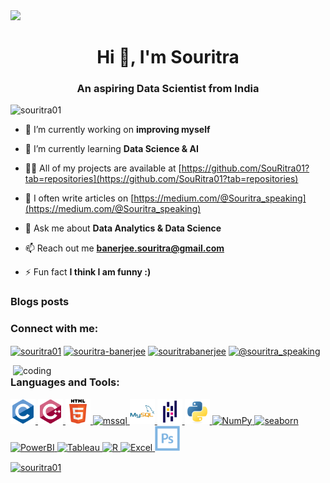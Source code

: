 <img src="https://analyticsindiamag.com/wp-content/uploads/2019/02/Digital-Marketing-Write-For-Us.gif">
<h1 align="center">Hi 👋, I'm Souritra</h1>
<h3 align="center">An aspiring Data Scientist from India</h3>

<p align="left"> <img src="https://komarev.com/ghpvc/?username=souritra01&label=Profile%20views&color=0e75b6&style=flat" alt="souritra01" /> </p>

- 🔭 I’m currently working on **improving myself**

- 🌱 I’m currently learning **Data Science & AI**

- 👨‍💻 All of my projects are available at [https://github.com/SouRitra01?tab=repositories](https://github.com/SouRitra01?tab=repositories)

- 📝 I often write articles on [https://medium.com/@Souritra_speaking](https://medium.com/@Souritra_speaking)

- 💬 Ask me about **Data Analytics & Data Science**

- 📫 Reach out me **banerjee.souritra@gmail.com**

- ⚡ Fun fact **I think I am funny :)**

### Blogs posts
<!-- BLOG-POST-LIST:START -->
<!-- BLOG-POST-LIST:END -->


<h3 align="left">Connect with me:</h3>
<p align="left">
<a href="https://twitter.com/souritra01" target="blank"><img align="center" src="https://raw.githubusercontent.com/rahuldkjain/github-profile-readme-generator/master/src/images/icons/Social/twitter.svg" alt="souritra01" height="30" width="40" /></a>
<a href="https://linkedin.com/in/souritra-banerjee" target="blank"><img align="center" src="https://raw.githubusercontent.com/rahuldkjain/github-profile-readme-generator/master/src/images/icons/Social/linked-in-alt.svg" alt="souritra-banerjee" height="30" width="40" /></a>
<a href="https://kaggle.com/souritrabanerjee" target="blank"><img align="center" src="https://raw.githubusercontent.com/rahuldkjain/github-profile-readme-generator/master/src/images/icons/Social/kaggle.svg" alt="souritrabanerjee" height="30" width="40" /></a>
<a href="https://medium.com/@souritra_speaking" target="blank"><img align="center" src="https://raw.githubusercontent.com/rahuldkjain/github-profile-readme-generator/master/src/images/icons/Social/medium.svg" alt="@souritra_speaking" height="30" width="40" /></a>
</p>

<img align="right" alt="coding" width="500" src="https://www.segalbenz.com/sites/default/files/SB-blog-5-research-stats_112420-550x300.gif">

<h3 align="left">Languages and Tools:</h3>
<p align="left"> <a href="https://www.cprogramming.com/" target="_blank" rel="noreferrer"> <img src="https://raw.githubusercontent.com/devicons/devicon/master/icons/c/c-original.svg" alt="c" width="40" height="40"/> </a> <a href="https://www.w3schools.com/cpp/" target="_blank" rel="noreferrer"> <img src="https://raw.githubusercontent.com/devicons/devicon/master/icons/cplusplus/cplusplus-original.svg" alt="cplusplus" width="40" height="40"/> </a> <a href="https://www.w3.org/html/" target="_blank" rel="noreferrer"> <img src="https://raw.githubusercontent.com/devicons/devicon/master/icons/html5/html5-original-wordmark.svg" alt="html5" width="40" height="40"/> </a> <a href="https://www.microsoft.com/en-us/sql-server" target="_blank" rel="noreferrer"> <img src="https://www.svgrepo.com/show/303229/microsoft-sql-server-logo.svg" alt="mssql" width="40" height="40"/> </a> <a href="https://www.mysql.com/" target="_blank" rel="noreferrer"> <img src="https://raw.githubusercontent.com/devicons/devicon/master/icons/mysql/mysql-original-wordmark.svg" alt="mysql" width="40" height="40"/> </a> <a href="https://pandas.pydata.org/" target="_blank" rel="noreferrer"> <img src="https://raw.githubusercontent.com/devicons/devicon/2ae2a900d2f041da66e950e4d48052658d850630/icons/pandas/pandas-original.svg" alt="pandas" width="40" height="40"/> </a> <a href="https://www.python.org" target="_blank" rel="noreferrer"> <img src="https://raw.githubusercontent.com/devicons/devicon/master/icons/python/python-original.svg" alt="python" width="40" height="40"/> </a> <a href="https://numpy.org/" target="_blank" rel="noreferrer"> <img src="https://seeklogo.com/images/N/numpy-logo-479C24EC79-seeklogo.com.png" alt="NumPy" width="40" height="40"/> </a>
  <a href="https://seaborn.pydata.org/" target="_blank" rel="noreferrer"> <img src="https://seaborn.pydata.org/_images/logo-mark-lightbg.svg" alt="seaborn" width="40" height="40"/> </a> 
  <a href="https://powerbi.microsoft.com/en-au/" target="_blank" rel="noreferrer"> <img src="https://static.wikia.nocookie.net/logopedia/images/8/8c/Kisspng-power-bi-business-intelligence-microsoft-azure-mic-office-365-d-nieuwe-cloud-omgeving-dynamics-on-5be7b365088c80.991032501541911397035.png/revision/latest/scale-to-width-down/1504?cb=20200213050332" alt="PowerBI" width="40" height="40"/> </a> <a href="https://www.tableau.com/" target="_blank" rel="noreferrer"> <img src="https://iconape.com/wp-content/files/zt/110872/svg/tableau-software.svg" alt="Tableau" width="40" height="40"/>
</a> <a href="https://www.r-project.org/" target="_blank" rel="noreferrer"> <img src="https://uxwing.com/wp-content/themes/uxwing/download/10-brands-and-social-media/r-programming-language.png" alt="R" width="40" height="40"/> </a>
  <a href="https://www.microsoft.com/en-in/microsoft-365/excel" target="_blank" rel="noreferrer"> <img src="https://upload.wikimedia.org/wikipedia/commons/thumb/3/34/Microsoft_Office_Excel_%282019%E2%80%93present%29.svg/1101px-Microsoft_Office_Excel_%282019%E2%80%93present%29.svg.png" alt="Excel" width="40" height="40"/> </a>
  <a href="https://www.photoshop.com/en" target="_blank" rel="noreferrer"> <img src="https://raw.githubusercontent.com/devicons/devicon/master/icons/photoshop/photoshop-line.svg" alt="photoshop" width="40" height="40"/>
</p>

<p><img align="center" src="https://github-readme-stats.vercel.app/api/top-langs?username=souritra01&show_icons=true&locale=en&layout=compact" alt="souritra01" /></p>
